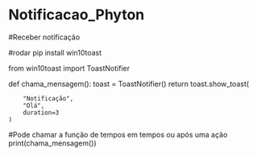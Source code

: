 # Notificacao_Phyton

#Receber notificação

#rodar pip install win10toast

from win10toast import ToastNotifier


def chama_mensagem():
    toast = ToastNotifier()
    return toast.show_toast(

        "Notificação",
        "Olá",      
        duration=3
    )
     
#Pode chamar a função de tempos em tempos ou após uma ação     
print(chama_mensagem())

